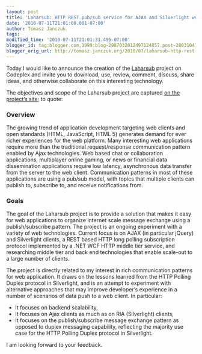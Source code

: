 ```yaml
---
layout: post
title: 'Laharsub: HTTP REST pub/sub service for AJAX and Silverlight web clients'
date: '2010-07-11T21:01:00.001-07:00'
author: Tomasz Janczuk
tags: 
modified_time: '2010-07-11T21:01:31.495-07:00'
blogger_id: tag:blogger.com,1999:blog-2987032012497124857.post-280310419793492952
blogger_orig_url: http://tomasz.janczuk.org/2010/07/laharsub-http-rest-pubsub-service-for.html
---
```





Today I would like to announce the creation of the [Laharsub](http://laharsub.codeplex.com) project on Codeplex and invite you to download, use, review, comment, discuss, share ideas, and otherwise collaborate on this interesting technology.   

The objectives and scope of the Laharsub project are captured [on the project’s site](http://laharsub.codeplex.com); to quote:  



### Overview        
The growing trend of application development targeting web clients and open standards (HTML, JavaScript, HTML 5) generates demand for ever richer experiences for the web platform. Many interesting web applications require more than the traditional request/response communication pattern enabled by Ajax technologies. Web based chat or collaboration applications, multiplayer online gaming, or news or financial data dissemination applications require low latency, asynchronous data transfer from the server to the web client. Communication patterns in most of these applications are using a pub/sub model, with topics that multiple clients can publish to, subscribe to, and receive notifications from.        
        


### Goals        
The goal of the Laharsub project is to provide a solution that makes it easy for web applications to organize internet scale message exchange using a publish/subscribe pattern. The project is an ongoing experiment with a variety of web technologies. Current focus is on AJAX (in particular jQuery) and Silverlight clients, a REST based HTTP long polling subscription protocol implemented by a .NET WCF HTTP middle tier service, and researching middle tier and back end technologies that enable scale-out to a large number of clients.  

The project is directly related to my interest in rich communication patterns for web application. It draws on the lessons learned from the HTTP Polling Duplex protocol in Silverlight, and is an attempt to experiment with alternative approaches that may improve developer’s experience in a number of scenarios of data push to a web client. In particular:  

* It focuses on backend scalability,  
* It focuses on Ajax clients as much as on RIA (Silverlight) clients,  
* It focuses on the publish/subscribe message exchange pattern as opposed to duplex messaging capability, reflecting the majority use case for the HTTP Polling Duplex protocol in Silverlight.  
  

I am looking forward to your feedback.  